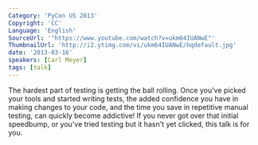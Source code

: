 ```yaml
---
Category: 'PyCon US 2013'
Copyright: 'CC'
Language: 'English'
SourceUrl: '"https://www.youtube.com/watch?v=ukm64IUANwE"'
ThumbnailUrl: 'http://i2.ytimg.com/vi/ukm64IUANwE/hqdefault.jpg'
date: '2013-03-16'
speakers: [Carl Meyer]
tags: [talk]
---
```

The hardest part of testing is getting the ball rolling. Once you've picked your tools and started writing tests, the added confidence you have in making changes to your code, and the time you save in repetitive manual testing, can quickly become addictive! If you never got over that initial speedbump, or you've tried testing but it hasn't yet clicked, this talk is for you.